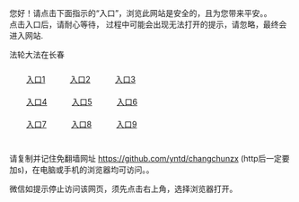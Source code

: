 您好！请点击下面指示的“入口”，浏览此网站是安全的，且为您带来平安。。 <br/>
点击入口后，请耐心等待， 过程中可能会出现无法打开的提示，请忽略，最终会进入网站. </br>

法轮大法在长春<br/>
<div style="padding:10px"><a style="margin:20px" target="_blank" href="https://d5f6k8x7w7sd7.cloudfront.net/2Qpsp?uvaaht" id="ccLink1" rel="nofollow">入口1</a> <a target="_blank" style="margin:20px" href="https://d1muj91rx8nmhj.cloudfront.net/2Qpsp?bdgutv" id="ccLink2" rel="nofollow">入口2</a> <a style="margin:20px" target="_blank" href="https://d16nwirh5ejet0.cloudfront.net/2Qpsp?wnzobj" id="ccLink3" rel="nofollow">入口3</a></div>

<div style="padding:10px" ><a style="margin:20px" target="_blank" href="https://d5f6k8x7w7sd7.cloudfront.net/2Qpsp?uvaaht" id="ccLink4" rel="nofollow">入口4</a> <a style="margin:20px" href="https://d1muj91rx8nmhj.cloudfront.net/2Qpsp?bdgutv" target="_blank" id="ccLink5" rel="nofollow">入口5</a> <a style="margin:20px" href="https://d16nwirh5ejet0.cloudfront.net/2Qpsp?wnzobj" target="_blank" id="ccLink6" rel="nofollow">入口6</a></div>

<div style="padding:10px"><a style="margin:20px" target="_blank" href="https://d5f6k8x7w7sd7.cloudfront.net/2Qpsp?uvaaht" id="ccLink7" rel="nofollow">入口7</a> <a style="margin:20px" href="https://d1muj91rx8nmhj.cloudfront.net/2Qpsp?bdgutv" target="_blank" id="ccLink8" rel="nofollow">入口8</a> <a style="margin:20px" target="_blank" href="https://d16nwirh5ejet0.cloudfront.net/2Qpsp?wnzobj" id="ccLink9" rel="nofollow">入口9</a></div>

<br/>



请复制并记住免翻墙网址 https://github.com/yntd/changchunzx (http后一定要加s)，在电脑或手机的浏览器均可访问。。<br/>

微信如提示停止访问该网页，须先点击右上角，选择浏览器打开。
